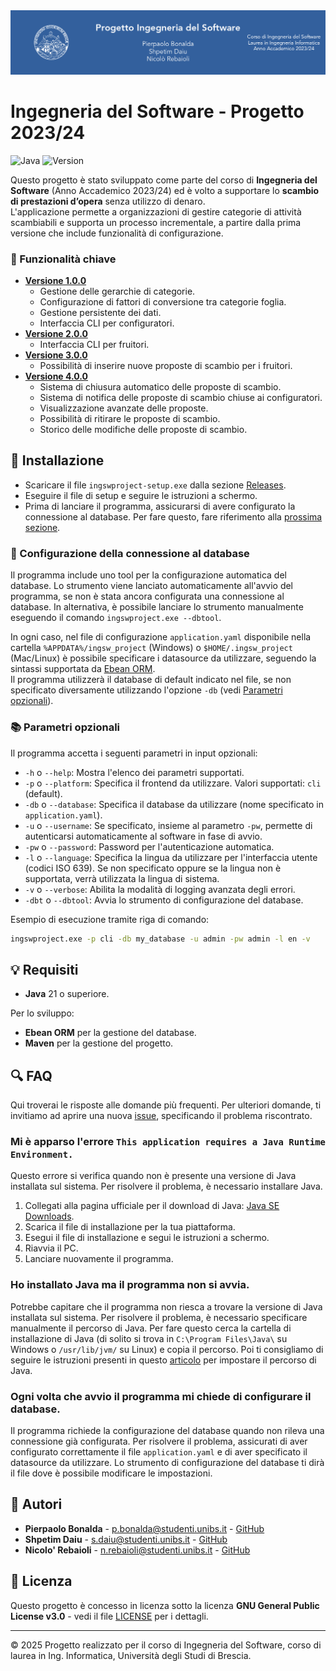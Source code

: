 <picture>
  <source media="(min-width: 769px)" srcset="docs/banner.png">
  <source media="(max-width: 768px)" srcset="docs/banner-mobile.png">
  <img src="docs/banner.png" title="Ingegneria del Software - Progetto 2023/24">
</picture>

# Ingegneria del Software - Progetto 2023/24

![Java](https://img.shields.io/badge/language-Java-brightgreen)
![Version](https://img.shields.io/badge/version-4.1.2-blue)


Questo progetto è stato sviluppato come parte del corso di **Ingegneria del Software** (Anno Accademico 2023/24) ed è volto a supportare lo **scambio di prestazioni d’opera** senza utilizzo di denaro.  
L'applicazione permette a organizzazioni di gestire categorie di attività scambiabili e supporta un processo incrementale, a partire dalla prima versione che include funzionalità di configurazione.

### 🎯 Funzionalità chiave 
* **[Versione 1.0.0](https://github.com/Samurai016/ingswproject/releases/tag/v1.0.0)**
  - Gestione delle gerarchie di categorie.
  - Configurazione di fattori di conversione tra categorie foglia.
  - Gestione persistente dei dati.
  - Interfaccia CLI per configuratori.
* **[Versione 2.0.0](https://github.com/Samurai016/ingswproject/releases/tag/v2.0.0)**
  - Interfaccia CLI per fruitori.
* **[Versione 3.0.0](https://github.com/Samurai016/ingswproject/releases/tag/v3.0.0)**
  - Possibilità di inserire nuove proposte di scambio per i fruitori.
* **[Versione 4.0.0](https://github.com/Samurai016/ingswproject/releases/tag/v4.0.0)**
  - Sistema di chiusura automatico delle proposte di scambio.
  - Sistema di notifica delle proposte di scambio chiuse ai configuratori.
  - Visualizzazione avanzate delle proposte.
  - Possibilità di ritirare le proposte di scambio.
  - Storico delle modifiche delle proposte di scambio.

## 🚀 Installazione

* Scaricare il file `ingswproject-setup.exe` dalla sezione [Releases](https://github.com/Samurai016/ingswproject/releases/latest).  
* Eseguire il file di setup e seguire le istruzioni a schermo.
* Prima di lanciare il programma, assicurarsi di avere configurato la connessione al database.
  Per fare questo, fare riferimento alla [prossima sezione](#-configurazione-della-connessione-al-database).

### 🔧 Configurazione della connessione al database
Il programma include uno tool per la configurazione automatica del database.
Lo strumento viene lanciato automaticamente all'avvio del programma, se non è stata ancora configurata una connessione al database.
In alternativa, è possibile lanciare lo strumento manualmente eseguendo il comando `ingswproject.exe --dbtool`.

In ogni caso, nel file di configurazione `application.yaml` disponibile nella cartella `%APPDATA%/ingsw_project` (Windows) o `$HOME/.ingsw_project` (Mac/Linux) è possibile specificare i datasource da utilizzare, seguendo la sintassi supportata da [Ebean ORM](https://ebean.io/docs).  
Il programma utilizzerà il database di default indicato nel file, se non specificato diversamente utilizzando l'opzione `-db` (vedi [Parametri opzionali](#-parametri-opzionali)).

### 📚 Parametri opzionali
Il programma accetta i seguenti parametri in input opzionali:
- `-h` o `--help`: Mostra l'elenco dei parametri supportati.
- `-p` o `--platform`: Specifica il frontend da utilizzare. Valori supportati: `cli` (default).
- `-db` o `--database`: Specifica il database da utilizzare (nome specificato in `application.yaml`).
- `-u` o `--username`: Se specificato, insieme al parametro `-pw`, permette di autenticarsi automaticamente al software in fase di avvio.
- `-pw` o `--password`: Password per l'autenticazione automatica.
- `-l` o `--language`: Specifica la lingua da utilizzare per l'interfaccia utente (codici ISO 639). Se non specificato oppure se la lingua non è supportata, verrà utilizzata la lingua di sistema.
- `-v` o `--verbose`: Abilita la modalità di logging avanzata degli errori.
- `-dbt` o `--dbtool`: Avvia lo strumento di configurazione del database.

Esempio di esecuzione tramite riga di comando:
```bash
ingswproject.exe -p cli -db my_database -u admin -pw admin -l en -v
```

## 💡 Requisiti

- **Java** 21 o superiore.
 
Per lo sviluppo:
- **Ebean ORM** per la gestione del database.
- **Maven** per la gestione del progetto.

## 🔍 FAQ

Qui troverai le risposte alle domande più frequenti.
Per ulteriori domande, ti invitiamo ad aprire una nuova [issue](https://github.com/Samurai016/ingswproject/issues/new), specificando il problema riscontrato.

### Mi è apparso l'errore `This application requires a Java Runtime Environment.`
Questo errore si verifica quando non è presente una versione di Java installata sul sistema.
Per risolvere il problema, è necessario installare Java.
1. Collegati alla pagina ufficiale per il download di Java: [Java SE Downloads](https://www.java.com/it/download/manual.jsp).
2. Scarica il file di installazione per la tua piattaforma.
3. Esegui il file di installazione e segui le istruzioni a schermo.
4. Riavvia il PC.
5. Lanciare nuovamente il programma.

### Ho installato Java ma il programma non si avvia.
Potrebbe capitare che il programma non riesca a trovare la versione di Java installata sul sistema.
Per risolvere il problema, è necessario specificare manualmente il percorso di Java.
Per fare questo cerca la cartella di installazione di Java (di solito si trova in `C:\Program Files\Java\` su Windows o `/usr/lib/jvm/` su Linux) e copia il percorso.
Poi ti consigliamo di seguire le istruzioni presenti in questo [articolo](https://www.java.com/en/download/help/path.html) per impostare il percorso di Java.

### Ogni volta che avvio il programma mi chiede di configurare il database.
Il programma richiede la configurazione del database quando non rileva una connessione già configurata.
Per risolvere il problema, assicurati di aver configurato correttamente il file `application.yaml` e di aver specificato il datasource da utilizzare.
Lo strumento di configurazione del database ti dirà il file dove è possibile modificare le impostazioni.

## 👤 Autori

- **Pierpaolo Bonalda** - [p.bonalda@studenti.unibs.it](mailto:p.bonalda@studenti.unibs.it) - [GitHub](https://github.com/PierpaoloBonalda)
- **Shpetim Daiu** - [s.daiu@studenti.unibs.it](mailto:s.daiu@studenti.unibs.it) - [GitHub](https://github.com/shpetimdaiu)
- **Nicolo' Rebaioli** - [n.rebaioli@studenti.unibs.it](mailto:n.rebaioli@studenti.unibs.it) - [GitHub](https://github.com/Samurai016)

## 📄 Licenza

Questo progetto è concesso in licenza sotto la licenza **GNU General Public License v3.0** - vedi il file [LICENSE](LICENSE) per i dettagli.

---

© 2025 Progetto realizzato per il corso di Ingegneria del Software, corso di laurea in Ing. Informatica, Università degli Studi di Brescia.
